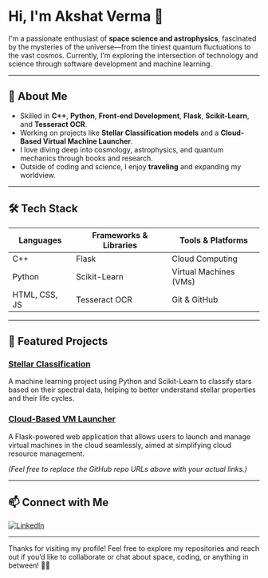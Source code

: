 # Hi, I'm Akshat Verma 👋

I'm a passionate enthusiast of **space science and astrophysics**, fascinated by the mysteries of the universe—from the tiniest quantum fluctuations to the vast cosmos. Currently, I’m exploring the intersection of technology and science through software development and machine learning.

---

## 🚀 About Me

- Skilled in **C++**, **Python**, **Front-end Development**, **Flask**, **Scikit-Learn**, and **Tesseract OCR**.
- Working on projects like **Stellar Classification models** and a **Cloud-Based Virtual Machine Launcher**.
- I love diving deep into cosmology, astrophysics, and quantum mechanics through books and research.
- Outside of coding and science, I enjoy **traveling** and expanding my worldview.

---

## 🛠️ Tech Stack

| Languages       | Frameworks & Libraries | Tools & Platforms        |
|-----------------|-----------------------|-------------------------|
| C++             | Flask                 | Cloud Computing          |
| Python          | Scikit-Learn          | Virtual Machines (VMs)  |
| HTML, CSS, JS   | Tesseract OCR         | Git & GitHub             |

---

## 🌟 Featured Projects

### [Stellar Classification](https://github.com/your-username/stellar-classification)  
A machine learning project using Python and Scikit-Learn to classify stars based on their spectral data, helping to better understand stellar properties and their life cycles.

### [Cloud-Based VM Launcher](https://github.com/your-username/cloud-vm-launcher)  
A Flask-powered web application that allows users to launch and manage virtual machines in the cloud seamlessly, aimed at simplifying cloud resource management.

*(Feel free to replace the GitHub repo URLs above with your actual links.)*

---

## 📫 Connect with Me

[![LinkedIn](https://img.shields.io/badge/LinkedIn-Akshat%20Verma-blue?logo=linkedin)](https://www.linkedin.com/in/akshat-verma-1ab99b223/)  

---

Thanks for visiting my profile! Feel free to explore my repositories and reach out if you’d like to collaborate or chat about space, coding, or anything in between! 🚀✨

